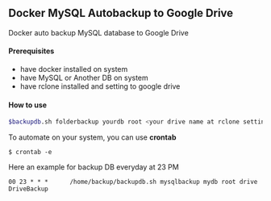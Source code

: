 ## Docker MySQL Autobackup to Google Drive
Docker auto backup MySQL database to Google Drive

#### Prerequisites
- have docker installed on system
- have MySQL or Another DB on system
- have rclone installed and setting to google drive

#### How to use
```bash
$backupdb.sh folderbackup yourdb root <your drive name at rclone setting> yourdrivebackup
```
To automate on your system, you can use **crontab**

`$ crontab -e`

Here an example for backup DB everyday at 23 PM

`00 23 * * *      /home/backup/backupdb.sh mysqlbackup mydb root drive DriveBackup`
